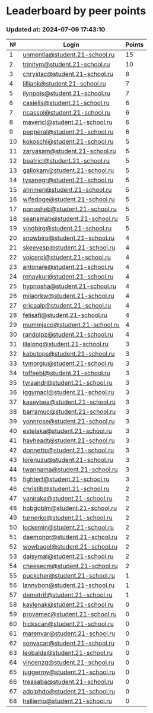 # Leaderboard by peer points

### Updated at: 2024-07-09 17:43:10

| № | Login | Points |
|---|-------|--------|
|1|unmentia@student.21-school.ru|15|
|2|trinitym@student.21-school.ru|10|
|3|chrystac@student.21-school.ru|8|
|4|lilliank@student.21-school.ru|7|
|5|ilynpois@student.21-school.ru|7|
|6|casielis@student.21-school.ru|6|
|7|ricassol@student.21-school.ru|6|
|8|mavericl@student.21-school.ru|6|
|9|pepperal@student.21-school.ru|6|
|10|kokoschl@student.21-school.ru|5|
|11|zaryasam@student.21-school.ru|5|
|12|beatricl@student.21-school.ru|5|
|13|galiokam@student.21-school.ru|5|
|14|tysanegr@student.21-school.ru|5|
|15|ahrimeri@student.21-school.ru|5|
|16|wifedoge@student.21-school.ru|5|
|17|ponosheb@student.21-school.ru|5|
|18|seanamab@student.21-school.ru|5|
|19|yingbirg@student.21-school.ru|5|
|20|snowbiro@student.21-school.ru|4|
|21|skeevesp@student.21-school.ru|4|
|22|voicerol@student.21-school.ru|4|
|23|antonare@student.21-school.ru|4|
|24|renaykur@student.21-school.ru|4|
|25|hypnosha@student.21-school.ru|4|
|26|milagrkw@student.21-school.ru|4|
|27|ericaalp@student.21-school.ru|4|
|28|felisafi@student.21-school.ru|4|
|29|mummjacq@student.21-school.ru|4|
|30|randolpz@student.21-school.ru|4|
|31|illalong@student.21-school.ru|3|
|32|kabutops@student.21-school.ru|3|
|33|tymorgiu@student.21-school.ru|3|
|34|toffeebl@student.21-school.ru|3|
|35|tyraandr@student.21-school.ru|3|
|36|iggymacl@student.21-school.ru|3|
|37|kaseybea@student.21-school.ru|3|
|38|barramuc@student.21-school.ru|3|
|39|yonnrose@student.21-school.ru|3|
|40|estelaka@student.21-school.ru|3|
|41|hayheadt@student.21-school.ru|3|
|42|donnettp@student.21-school.ru|3|
|43|lorenuzu@student.21-school.ru|3|
|44|twannama@student.21-school.ru|3|
|45|fighterf@student.21-school.ru|3|
|46|christib@student.21-school.ru|2|
|47|yaniraka@student.21-school.ru|2|
|48|hobgoblm@student.21-school.ru|2|
|49|turnerko@student.21-school.ru|2|
|50|lockemin@student.21-school.ru|2|
|51|daemonpr@student.21-school.ru|2|
|52|wowbagel@student.21-school.ru|2|
|53|daisymal@student.21-school.ru|2|
|54|cheesecm@student.21-school.ru|2|
|55|puckcher@student.21-school.ru|1|
|56|lannybon@student.21-school.ru|1|
|57|demetrif@student.21-school.ru|1|
|58|kaylenak@student.21-school.ru|0|
|59|provemec@student.21-school.ru|0|
|60|hickscan@student.21-school.ru|0|
|61|marenvar@student.21-school.ru|0|
|62|sonyacar@student.21-school.ru|0|
|63|leobalda@student.21-school.ru|0|
|64|vincenzg@student.21-school.ru|0|
|65|juggermy@student.21-school.ru|0|
|66|treasaba@student.21-school.ru|0|
|67|adolphdo@student.21-school.ru|0|
|68|halliemo@student.21-school.ru|0|
